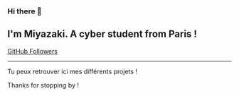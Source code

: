 ### Hi there 👋


## I'm Miyazaki. A cyber student from Paris !

[GitHub Followers](https://img.shields.io/github/followers/miyazakigawd)

---

Tu peux retrouver ici mes différents projets !

Thanks  for stopping by !
